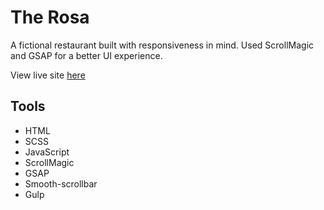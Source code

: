 # The Rosa

A fictional restaurant built with responsiveness in mind. Used ScrollMagic and GSAP for a better UI experience.

View live site [here](https://juan-garcia1.github.io/restaurant/)

## Tools

* HTML
* SCSS
* JavaScript
* ScrollMagic
* GSAP
* Smooth-scrollbar
* Gulp
